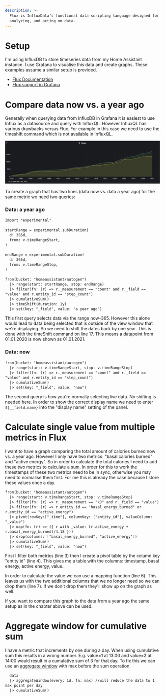 ```yaml
---
description: >-
  Flux is InfluxData’s functional data scripting language designed for querying,
  analyzing, and acting on data.
---
```

# Setup

I'm using InfluxDB to store timeseries data from my Home Assistant instance. I use Grafana to visualise this data and create graphs. These examples assume a similar setup is provided.

* [Flux Documentation](https://docs.influxdata.com/influxdb/cloud/query-data/flux/)
* [Flux support in Grafana](https://grafana.com/docs/grafana/latest/datasources/influxdb/influxdb-flux/)

# Compare data now vs. a year ago

Generally when querying data from InfluxDB in Grafana it is easiest to use Influx as a datasource and query with InfluxQL. However InfluxQL has various drawbacks versus Flux. For example in this case we need to use the timeshift command which is not available in InfluxQL.

![A graph comparing the total amount of steps from now vs. a year ago](<../gitbook/assets/Screenshot 2021-12-31 at 14.39.16.png>)

To create a graph that has two lines (data now vs. data a year ago) for the same metric we need two queries:

### Data: a year ago

```
import "experimental"

startRange = experimental.subDuration(
  d: 365d,
  from: v.timeRangeStart,
)

endRange = experimental.subDuration(
  d: 365d,
  from: v.timeRangeStop,
)

from(bucket: "homeassistant/autogen")
  |> range(start: startRange, stop: endRange)
  |> filter(fn: (r) => r._measurement == "count" and r._field == "value" and r.entity_id == "step_count")
  |> cumulativeSum()
  |> timeShift(duration: 1y)
  |> set(key: "_field", value: "a year ago")
```

This first query selects data via the range now-365. However this alone would lead to data being selected that is outside of the view window that we're displaying. So we need to shift the dates back by one year. This is done with the timeShift command on line 17. This means a datapoint from 01.01.2020 is now shown as 01.01.2021.

### Data: now

```
from(bucket: "homeassistant/autogen")
  |> range(start: v.timeRangeStart, stop: v.timeRangeStop)
  |> filter(fn: (r) => r._measurement == "count" and r._field == "value" and r.entity_id == "step_count")
  |> cumulativeSum()
  |> set(key: "_field", value: "now")
```

The second query is how you're normally selecting live data. No shifting is needed here. In order to show the correct display name we need to enter `${__field.name}` into the "display name" setting of the panel.

# Calculate single value from multiple metrics in Flux

I want to have a graph comparing the total amount of calories burned now vs. a year ago. However I only have two metrics: "basal calories burned" and "active energy". So in order to calculate the total calories I need to add these two metrics to calculate a sum. In order for this to work the timestamps of these two metrics need to be in sync, otherwise you may need to normalise them first. For me this is already the case because I store these values once a day.

```
from(bucket: "homeassistant/autogen")
  |> range(start: v.timeRangeStart, stop: v.timeRangeStop)
  |> filter(fn: (r) => r._measurement == "kJ" and r._field == "value")
  |> filter(fn: (r) => r.entity_id == "basal_energy_burned" or r.entity_id == "active_energy")
  |> pivot(rowKey:["_time"], columnKey: ["entity_id"], valueColumn: "_value")
  |> map(fn: (r) => ({ r with _value: (r.active_energy + r.basal_energy_burned)/4.18 }))
  |> drop(columns: ["basal_energy_burned", "active_energy"])
  |> cumulativeSum()
  |> set(key: "_field", value: "now")
```

First I filter both metrics (line 3) then I create a pivot table by the column key "entity id" (line 4). This gives me a table with the columns: timestamp, basal energy, active energy, value.

In order to calculate the value we can use a mapping function (line 6). This leaves us with the two additional columns that we no longer need so we can drop them (line 7). If we don't drop them they'll show up on the graph as well.

If you want to compare this graph to the data from a year ago the same setup as in the chapter above can be used.

# Aggregate window for cumulative sum

I have a metric that increments by one during a day. When using cumulative sum this results in a wrong number. E.g. value=1 at 13:00 and value=2 at 14:00 would result in a cumulative sum of 3 for that day. To fix this we can use an [aggregate window](https://docs.influxdata.com/influxdb/cloud/query-data/flux/cumulativesum/) with max before the sum operation.

```
  data
  |> aggregateWindow(every: 1d, fn: max) //will reduce the data to 1 max point per day
  |> cumulativeSum()
```
